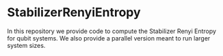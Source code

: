 # StabilizerRenyiEntropy
In this repository we provide code to compute the Stabilizer Renyi Entropy for qubit systems. We also provide a parallel version meant to run larger system sizes.
